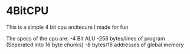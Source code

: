 # 4BitCPU
This is a simple 4 bit cpu arcitecure I made for fun

The specs of the cpu are:
-4 Bit ALU
-256 bytes/lines of program (Seperated into 16 byte chunks)
-8 bytes/16 addresses of global memory
